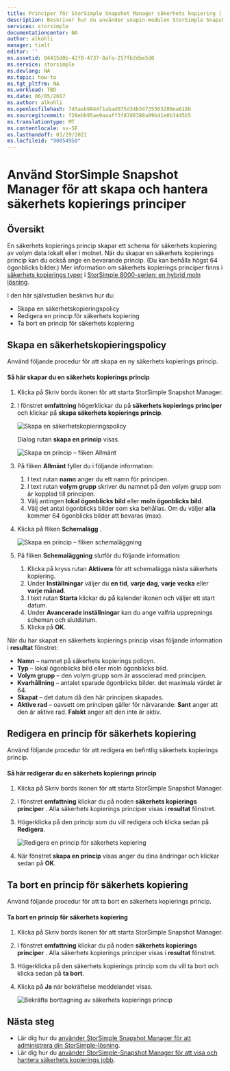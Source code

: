 ```yaml
---
title: Principer för StorSimple Snapshot Manager säkerhets kopiering | Microsoft Docs
description: Beskriver hur du använder snapin-modulen StorSimple Snapshot Manager MMC för att skapa och hantera säkerhets kopierings principer som styr schemalagda säkerhets kopieringar.
services: storsimple
documentationcenter: NA
author: alkohli
manager: timlt
editor: ''
ms.assetid: 04415d0b-42f0-4737-8afa-257fb2dbe5d0
ms.service: storsimple
ms.devlang: NA
ms.topic: how-to
ms.tgt_pltfrm: NA
ms.workload: TBD
ms.date: 06/05/2017
ms.author: alkohli
ms.openlocfilehash: 745aeb9844f1abad075d34b34735563200ea618b
ms.sourcegitcommit: f28ebb95ae9aaaff3f87d8388a09b41e0b3445b5
ms.translationtype: MT
ms.contentlocale: sv-SE
ms.lasthandoff: 03/29/2021
ms.locfileid: "90054950"
---
```

# <a name="use-storsimple-snapshot-manager-to-create-and-manage-backup-policies"></a>Använd StorSimple Snapshot Manager för att skapa och hantera säkerhets kopierings principer
## <a name="overview"></a>Översikt
En säkerhets kopierings princip skapar ett schema för säkerhets kopiering av volym data lokalt eller i molnet. När du skapar en säkerhets kopierings princip kan du också ange en bevarande princip. (Du kan behålla högst 64 ögonblicks bilder.) Mer information om säkerhets kopierings principer finns i [säkerhets kopierings typer](storsimple-what-is-snapshot-manager.md#backup-types-and-backup-policies) i [StorSimple 8000-serien: en hybrid moln lösning](storsimple-overview.md).

I den här självstudien beskrivs hur du:

* Skapa en säkerhetskopieringspolicy
* Redigera en princip för säkerhets kopiering
* Ta bort en princip för säkerhets kopiering

## <a name="create-a-backup-policy"></a>Skapa en säkerhetskopieringspolicy
Använd följande procedur för att skapa en ny säkerhets kopierings princip.

#### <a name="to-create-a-backup-policy"></a>Så här skapar du en säkerhets kopierings princip
1. Klicka på Skriv bords ikonen för att starta StorSimple Snapshot Manager.
2. I fönstret **omfattning** högerklickar du på **säkerhets kopierings principer** och klickar på **skapa säkerhets kopierings princip**.

    ![Skapa en säkerhetskopieringspolicy](./media/storsimple-snapshot-manager-manage-backup-policies/HCS_SSM_Create_BU_policy.png)

    Dialog rutan **skapa en princip** visas.

    ![Skapa en princip – fliken Allmänt](./media/storsimple-snapshot-manager-manage-backup-policies/HCS_SSM_Create_policy_general.png)
3. På fliken **Allmänt** fyller du i följande information:

   1. I text rutan **namn** anger du ett namn för principen.
   2. I text rutan **volym grupp** skriver du namnet på den volym grupp som är kopplad till principen.
   3. Välj antingen **lokal ögonblicks bild** eller **moln ögonblicks bild**.
   4. Välj det antal ögonblicks bilder som ska behållas. Om du väljer **alla** kommer 64 ögonblicks bilder att bevaras (max).
4. Klicka på fliken **Schemalägg** .

    ![Skapa en princip – fliken schemaläggning](./media/storsimple-snapshot-manager-manage-backup-policies/HCS_SSM_Create_policy_schedule.png)
5. På fliken **Schemaläggning** slutför du följande information:

   1. Klicka på kryss rutan **Aktivera** för att schemalägga nästa säkerhets kopiering.
   2. Under **Inställningar** väljer du **en tid**, **varje dag**, **varje vecka** eller **varje månad**.
   3. I text rutan **Starta** klickar du på kalender ikonen och väljer ett start datum.
   4. Under **Avancerade inställningar** kan du ange valfria upprepnings scheman och slutdatum.
   5. Klicka på **OK**.

När du har skapat en säkerhets kopierings princip visas följande information i **resultat** fönstret:

* **Namn** – namnet på säkerhets kopierings policyn.
* **Typ** – lokal ögonblicks bild eller moln ögonblicks bild.
* **Volym grupp** – den volym grupp som är associerad med principen.
* **Kvarhållning** – antalet sparade ögonblicks bilder. det maximala värdet är 64.
* **Skapat** – det datum då den här principen skapades.
* **Aktive rad** – oavsett om principen gäller för närvarande: **Sant** anger att den är aktive rad. **Falskt** anger att den inte är aktiv.

## <a name="edit-a-backup-policy"></a>Redigera en princip för säkerhets kopiering
Använd följande procedur för att redigera en befintlig säkerhets kopierings princip.

#### <a name="to-edit-a-backup-policy"></a>Så här redigerar du en säkerhets kopierings princip
1. Klicka på Skriv bords ikonen för att starta StorSimple Snapshot Manager.
2. I fönstret **omfattning** klickar du på noden **säkerhets kopierings principer** . Alla säkerhets kopierings principer visas i **resultat** fönstret.
3. Högerklicka på den princip som du vill redigera och klicka sedan på **Redigera**.

    ![Redigera en princip för säkerhets kopiering](./media/storsimple-snapshot-manager-manage-backup-policies/HCS_SSM_Edit_BU_policy.png)
4. När fönstret **skapa en princip** visas anger du dina ändringar och klickar sedan på **OK**.

## <a name="delete-a-backup-policy"></a>Ta bort en princip för säkerhets kopiering
Använd följande procedur för att ta bort en säkerhets kopierings princip.

#### <a name="to-delete-a-backup-policy"></a>Ta bort en princip för säkerhets kopiering
1. Klicka på Skriv bords ikonen för att starta StorSimple Snapshot Manager.
2. I fönstret **omfattning** klickar du på noden **säkerhets kopierings principer** . Alla säkerhets kopierings principer visas i **resultat** fönstret.
3. Högerklicka på den säkerhets kopierings princip som du vill ta bort och klicka sedan på **ta bort**.
4. Klicka på **Ja** när bekräftelse meddelandet visas.

    ![Bekräfta borttagning av säkerhets kopierings princip](./media/storsimple-snapshot-manager-manage-backup-policies/HCS_SSM_Delete_BU_policy.png)

## <a name="next-steps"></a>Nästa steg
* Lär dig hur du [använder StorSimple Snapshot Manager för att administrera din StorSimple-lösning](storsimple-snapshot-manager-admin.md).
* Lär dig hur du [använder StorSimple-Snapshot Manager för att visa och hantera säkerhets kopierings jobb](storsimple-snapshot-manager-manage-backup-jobs.md).
